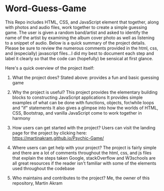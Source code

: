 # Word-Guess-Game

This Repo includes HTML, CSS, and JavaScript element that together, along with photos and audio files, work together to create a simple guessing game. The user is given a random band/artist and asked to identify the name of the artist by examining the album cover photo as well as listening to a snippet of audio. Below is a quick summary of the project details. Please be sure to review the numerous comments provided in the html, css, and (especially) javascript files...I did my best to document each step and label it clearly so that the code can (hopefully) be sensical at first glance.

Here's a quick overview of the project itself:

1. What the project does?
   Stated above: provides a fun and basic guessing game

2. Why the project is useful?
   This project provides the elementary building blocks to constructing JavaScript applications
   It provides simple examples of what can be done with functions, objects, for/while loops and "if" statements
   It also gives a glimpse into how the worlds of HTML, CSS, Bootstrap, and vanilla JavaScript come to work together in harmony

3. How users can get started with the project?
   Users can visit the landing page for the project by clicking here: https://martinakram.github.io/Psychic-Game/

4. Where users can get help with your project?
   The project is fairly simple and there are a lot of comments throughout the html, css, and js files that explain the steps taken
   Google, stackOverflow and W3schools are all great resources if the reader isn't familiar with some of the elements used throughout the codebase

5. Who maintains and contributes to the project?
   Me, the owner of this repository, Martin Akram
